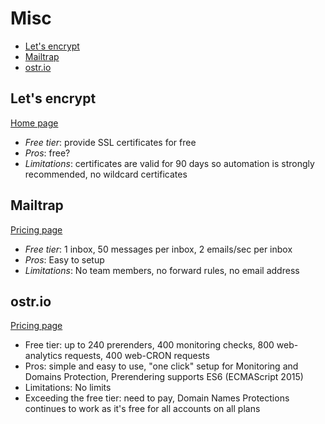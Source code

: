 # Misc

<!-- TOC depthFrom:2 -->

- [Let's encrypt](#lets-encrypt)
- [Mailtrap](#mailtrap)
- [ostr.io](#ostrio)

<!-- /TOC -->

## Let's encrypt

[Home page](https://letsencrypt.org/)

* *Free tier*: provide SSL certificates for free
* *Pros*: free?
* *Limitations*: certificates are valid for 90 days so automation is strongly recommended, no wildcard certificates

## Mailtrap

[Pricing page](https://mailtrap.io/pricing)

* *Free tier*: 1 inbox, 50 messages per inbox, 2 emails/sec per inbox
* *Pros*: Easy to setup
* *Limitations*: No team members, no forward rules, no email address

## ostr.io

[Pricing page](https://ostr.io/info/pricing)

* Free tier: up to 240 prerenders, 400 monitoring checks, 800 web-analytics requests, 400 web-CRON requests
* Pros: simple and easy to use, "one click" setup for Monitoring and Domains Protection, Prerendering supports ES6 (ECMAScript 2015)
* Limitations: No limits
* Exceeding the free tier: need to pay, Domain Names Protections continues to work as it's free for all accounts on all plans